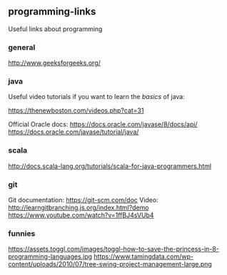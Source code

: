 ## programming-links
Useful links about programming

### general
http://www.geeksforgeeks.org/

### java 
Useful video tutorials if you want to learn the *basics* of java:

https://thenewboston.com/videos.php?cat=31


Official Oracle docs:
https://docs.oracle.com/javase/8/docs/api/
https://docs.oracle.com/javase/tutorial/java/

### scala
http://docs.scala-lang.org/tutorials/scala-for-java-programmers.html

### git
Git documentation:
https://git-scm.com/doc
Video:
http://learngitbranching.js.org/index.html?demo
https://www.youtube.com/watch?v=1ffBJ4sVUb4

### funnies
https://assets.toggl.com/images/toggl-how-to-save-the-princess-in-8-programming-languages.jpg
https://www.tamingdata.com/wp-content/uploads/2010/07/tree-swing-project-management-large.png
